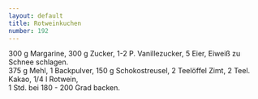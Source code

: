 ```yaml
---
layout: default
title: Rotweinkuchen
number: 192
---
```


300 g Margarine, 300 g Zucker, 1-2 P. Vanillezucker, 5 Eier, Eiweiß zu Schnee schlagen.  
375 g Mehl, 1 Backpulver, 150 g Schokostreusel, 2 Teelöffel Zimt, 2 Teel. Kakao, 1/4 l Rotwein,  
1 Std. bei 180 - 200 Grad backen.
